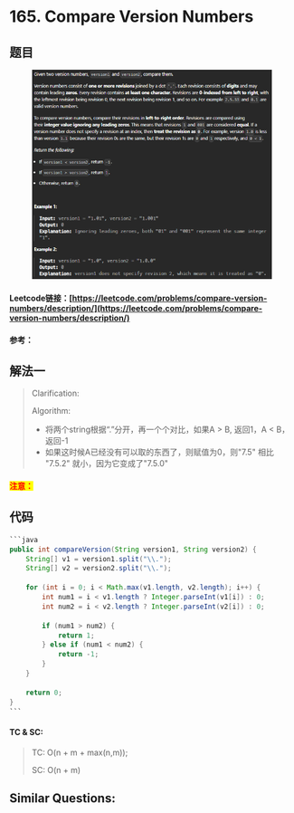 # 165. Compare Version Numbers

## 题目

<figure><img src=".gitbook/assets/image (3) (1).png" alt=""><figcaption></figcaption></figure>

#### Leetcode链接：[https://leetcode.com/problems/compare-version-numbers/description/](https://leetcode.com/problems/compare-version-numbers/description/)

#### 参考：

## 解法一

> Clarification:&#x20;
>
> Algorithm:&#x20;
>
> * 将两个string根据“.”分开，再一个个对比，如果A > B, 返回1，A < B，返回-1
> * 如果这时候A已经没有可以取的东西了，则赋值为0，则"7.5" 相比 "7.5.2" 就小，因为它变成了"7.5.0"

#### <mark style="color:red;">注意：</mark>

## 代码

````java
```java
public int compareVersion(String version1, String version2) {
    String[] v1 = version1.split("\\.");
    String[] v2 = version2.split("\\.");

    for (int i = 0; i < Math.max(v1.length, v2.length); i++) {
        int num1 = i < v1.length ? Integer.parseInt(v1[i]) : 0;
        int num2 = i < v2.length ? Integer.parseInt(v2[i]) : 0;

        if (num1 > num2) {
            return 1;
        } else if (num1 < num2) {
            return -1;
        }
    }

    return 0;
}
```
````

#### TC & SC:&#x20;

> TC: O(n + m + max(n,m));
>
> SC: O(n + m)

## **Similar Questions:**&#x20;
